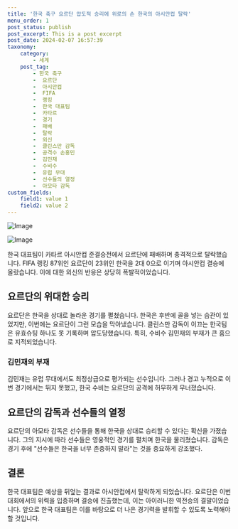 ```yaml
---
title: '한국 축구 요르단 압도적 승리에 위로의 손 한국의 아시안컵 탈락'
menu_order: 1
post_status: publish
post_excerpt: This is a post excerpt
post_date: 2024-02-07 16:57:39
taxonomy:
    category:
        - 세계
    post_tag:
        - 한국 축구
        -  요르단
        -  아시안컵
        -  FIFA
        -  랭킹
        -  한국 대표팀
        -  카타르
        -  경기
        -  패배
        -  탈락
        -  외신
        -  클린스만 감독
        -  공격수 손흥민
        -  김민재
        -  수비수
        -  유럽 무대
        -  선수들의 열정
        -  아모타 감독
custom_fields:
    field1: value 1
    field2: value 2
---
```


![Image](https://imgnews.pstatic.net/image/277/2024/02/07/0005377545_001_20240207145005669.jpg?type=w647)

![Image](https://imgnews.pstatic.net/image/277/2024/02/07/0005377545_002_20240207145005701.jpg?type=w647)


한국 대표팀이 카타르 아시안컵 준결승전에서 요르단에 패배하며 충격적으로 탈락했습니다. FIFA 랭킹 87위인 요르단이 23위인 한국을 2대 0으로 이기며 아시안컵 결승에 올랐습니다. 이에 대한 외신의 반응은 상당히 폭발적이었습니다. 

## 요르단의 위대한 승리
요르단은 한국을 상대로 놀라운 경기를 펼쳤습니다. 한국은 후반에 골을 넣는 습관이 있었지만, 이번에는 요르단이 그런 모습을 막아냈습니다. 클린스만 감독이 이끄는 한국팀은 유효슈팅 하나도 못 기록하며 압도당했습니다. 특히, 수비수 김민재의 부재가 큰 흠으로 지적되었습니다.

### 김민재의 부재
김민재는 유럽 무대에서도 최정상급으로 평가되는 선수입니다. 그러나 경고 누적으로 이번 경기에서는 뛰지 못했고, 한국 수비는 요르단의 공격에 허무하게 무너졌습니다.

## 요르단의 감독과 선수들의 열정
요르단의 아모타 감독은 선수들을 통해 한국을 상대로 승리할 수 있다는 확신을 가졌습니다. 그의 지시에 따라 선수들은 영웅적인 경기를 펼치며 한국을 물리쳤습니다. 감독은 경기 후에 "선수들은 한국을 너무 존중하지 말라"는 것을 중요하게 강조했다.

## 결론
한국 대표팀은 예상을 뒤엎는 결과로 아시안컵에서 탈락하게 되었습니다. 요르단은 이번 대회에서의 위력을 입증하며 결승에 진출했는데, 이는 아이러니한 역전승의 결말이었습니다. 앞으로 한국 대표팀은 이를 바탕으로 더 나은 경기력을 발휘할 수 있도록 노력해야 할 것입니다.
